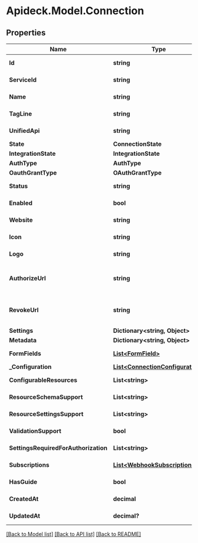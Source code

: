 # Apideck.Model.Connection

## Properties

Name | Type | Description | Notes
------------ | ------------- | ------------- | -------------
**Id** | **string** | The unique identifier of the connection. | [optional] [readonly] 
**ServiceId** | **string** | The ID of the service this connection belongs to. | [optional] [readonly] 
**Name** | **string** | The name of the connection | [optional] [readonly] 
**TagLine** | **string** |  | [optional] [readonly] 
**UnifiedApi** | **string** | The unified API category where the connection belongs to. | [optional] [readonly] 
**State** | **ConnectionState** |  | [optional] 
**IntegrationState** | **IntegrationState** |  | [optional] 
**AuthType** | **AuthType** |  | [optional] 
**OauthGrantType** | **OAuthGrantType** |  | [optional] 
**Status** | **string** | Status of the connection. | [optional] [readonly] 
**Enabled** | **bool** | Whether the connection is enabled or not. You can enable or disable a connection using the Update Connection API. | [optional] 
**Website** | **string** | The website URL of the connection | [optional] [readonly] 
**Icon** | **string** | A visual icon of the connection, that will be shown in the Vault | [optional] [readonly] 
**Logo** | **string** | The logo of the connection, that will be shown in the Vault | [optional] [readonly] 
**AuthorizeUrl** | **string** | The OAuth redirect URI. Redirect your users to this URI to let them authorize your app in the connector&#39;s UI. Before you can use this URI, you must add &#x60;redirect_uri&#x60; as a query parameter. Your users will be redirected to this &#x60;redirect_uri&#x60; after they granted access to your app in the connector&#39;s UI. | [optional] [readonly] 
**RevokeUrl** | **string** | The OAuth revoke URI. Redirect your users to this URI to revoke this connection. Before you can use this URI, you must add &#x60;redirect_uri&#x60; as a query parameter. Your users will be redirected to this &#x60;redirect_uri&#x60; after they granted access to your app in the connector&#39;s UI. | [optional] [readonly] 
**Settings** | **Dictionary&lt;string, Object&gt;** | Connection settings. Values will persist to &#x60;form_fields&#x60; with corresponding id | [optional] 
**Metadata** | **Dictionary&lt;string, Object&gt;** | Attach your own consumer specific metadata | [optional] 
**FormFields** | [**List&lt;FormField&gt;**](FormField.md) | The settings that are wanted to create a connection. | [optional] [readonly] 
**_Configuration** | [**List&lt;ConnectionConfiguration&gt;**](ConnectionConfiguration.md) |  | [optional] 
**ConfigurableResources** | **List&lt;string&gt;** |  | [optional] [readonly] 
**ResourceSchemaSupport** | **List&lt;string&gt;** |  | [optional] [readonly] 
**ResourceSettingsSupport** | **List&lt;string&gt;** |  | [optional] [readonly] 
**ValidationSupport** | **bool** |  | [optional] [readonly] 
**SettingsRequiredForAuthorization** | **List&lt;string&gt;** | List of settings that are required to be configured on integration before authorization can occur | [optional] [readonly] 
**Subscriptions** | [**List&lt;WebhookSubscription&gt;**](WebhookSubscription.md) |  | [optional] [readonly] 
**HasGuide** | **bool** | Whether the connector has a guide available in the developer docs or not (https://docs.apideck.com/connectors/{service_id}/docs/consumer+connection). | [optional] [readonly] 
**CreatedAt** | **decimal** |  | [optional] [readonly] 
**UpdatedAt** | **decimal?** |  | [optional] [readonly] 

[[Back to Model list]](../README.md#documentation-for-models) [[Back to API list]](../README.md#documentation-for-api-endpoints) [[Back to README]](../README.md)

